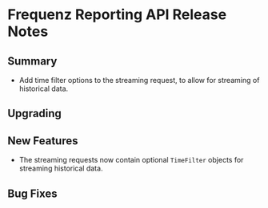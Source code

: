 # Frequenz Reporting API Release Notes

## Summary

- Add time filter options to the streaming request, to allow for streaming of historical data.

## Upgrading

<!-- Here goes notes on how to upgrade from previous versions, including deprecations and what they should be replaced with -->

## New Features

- The streaming requests now contain optional `TimeFilter` objects for streaming historical data.

## Bug Fixes

<!-- Here goes notable bug fixes that are worth a special mention or explanation -->
